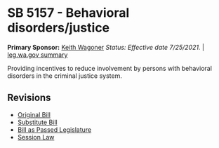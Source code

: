 # SB 5157 - Behavioral disorders/justice
**Primary Sponsor:** [Keith Wagoner](/person/leg/keith.wagoner.md)
*Status: Effective date 7/25/2021.* | [leg.wa.gov summary](https://app.leg.wa.gov/billsummary?BillNumber=5157&Year=2021)

Providing incentives to reduce involvement by persons with behavioral disorders in the criminal justice system.

## Revisions
* [Original Bill](1/)
* [Substitute Bill](S/)
* [Bill as Passed Legislature](S.PL/)
* [Session Law](S.SL/)